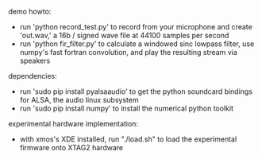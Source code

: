 demo howto:

* run 'python record_test.py' to record from your microphone and create 'out.wav,' a 16b / signed wave file at 44100 samples per second
* run 'python fir_filter.py' to calculate a windowed sinc lowpass filter, use numpy's fast fortran convolution, and play the resulting stream via speakers

dependencies:

* run 'sudo pip install pyalsaaudio' to get the python soundcard bindings for ALSA, the audio linux subsystem
* run 'sudo pip install numpy' to install the numerical python toolkit

experimental hardware implementation:

* with xmos's XDE installed, run "./load.sh" to load the experimental firmware onto XTAG2 hardware
